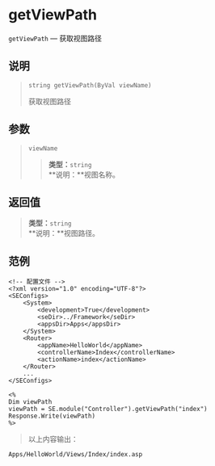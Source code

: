 getViewPath
===========
`getViewPath` &mdash; 获取视图路径

说明
----
>     string getViewPath(ByVal viewName)
> 获取视图路径

参数
----
> `viewName`
>> **类型：**`string`  
>> **说明：**视图名称。

返回值
------
> **类型：**`string`  
> **说明：**视图路径。

范例
----
>
    <!-- 配置文件 -->
    <?xml version="1.0" encoding="UTF-8"?>
    <SEConfigs>
        <System>
            <development>True</development>
            <seDir>../Framework</seDir>
            <appsDir>Apps</appsDir>
        </System>
        <Router>
            <appName>HelloWorld</appName>
            <controllerName>Index</controllerName>
            <actionName>index</actionName>
        </Router>
        ...
    </SEConfigs>
>>
>
    <%
    Dim viewPath
    viewPath = SE.module("Controller").getViewPath("index")
    Response.Write(viewPath)
    %>
> 以上内容输出：
>
    Apps/HelloWorld/Views/Index/index.asp